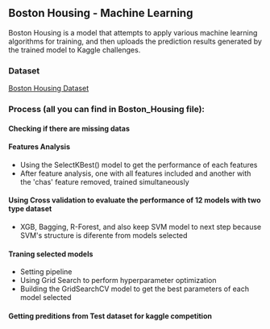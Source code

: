 ## Boston Housing - Machine Learning
Boston Housing is a model that attempts to apply various machine learning algorithms for training, and then uploads the prediction results generated by the trained model to Kaggle challenges.
### Dataset
<a href="https://www.kaggle.com/c/boston-housing">Boston Housing Dataset</a>
### Process (all you can find in Boston_Housing file):
#### Checking if there are missing datas
#### Features Analysis
* Using the SelectKBest() model to get the performance of each features
* After feature analysis, one with all features included and another with the 'chas' feature removed, trained simultaneously
#### Using Cross validation to evaluate the performance of 12 models with two type dataset
* XGB, Bagging, R-Forest, and also keep SVM model to next step because SVM's structure is diferente from models selected
#### Traning selected models
* Setting pipeline
* Using Grid Search to perform hyperparameter optimization
* Building the GridSearchCV model to get the best parameters of each model selected
#### Getting preditions from Test dataset for kaggle competition



